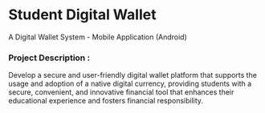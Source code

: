 # Student Digital Wallet

A Digital Wallet System - Mobile Application (Android)

### Project Description :
Develop a secure and user-friendly digital wallet platform that supports the usage and adoption of a native digital currency,
providing students with a secure, convenient, and innovative financial tool that enhances their educational experience and fosters financial responsibility.




